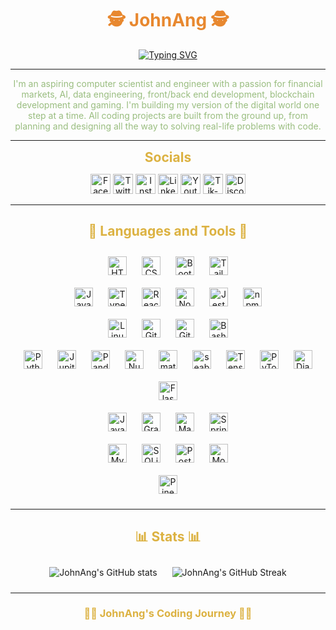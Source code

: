<h1 style="text-align: center; color: #e8882f;"> 🕵️ JohnAng 🕵️ </h1>

<p style="text-align: center;">
  <a href="https://git.io/typing-svg"><img src="https://readme-typing-svg.demolab.com?font=JetBrains+Mono&duration=2000&pause=250&color=DCB242&center=true&vCenter=true&multiline=true&repeat=false&width=300&height=100&lines=NeoMatrix+Developer;Analyst;Trader" alt="Typing SVG" /></a>
</p>

---

<p style="text-align: center; color: #99bd7f;">
  I'm an aspiring computer scientist and engineer with a passion for financial markets, AI, data engineering, front/back end development, blockchain development and gaming.
  I'm building my version of the digital world one step at a time. All coding projects are built from the ground up, from planning and designing all the way to solving real-life problems with code.
</p>

---

<h2 style="text-align: center; color: #dcb242; margin:10px;"> Socials </h2>
<p style="text-align: center;">
  <a href="placeholder"><img width="32px" alt="Facebook" title="Twitter" src="https://img.icons8.com/dotty/80/000000/facebook.png"/></a>
  <a href="placeholder"><img width="32px" alt="Twitter" title="Twitter" src=""/></a>
  <a href="placeholder"><img width="32px" alt="Instagram" title="Twitter" src=""/></a>
  <a href="placeholder"><img width="32px" alt="LinkedIn" title="Twitter" src=""/></a>
  <a href="placeholder"><img width="32px" alt="Youtube" title="Twitter" src=""/></a>
  <a href="placeholder"><img width="32px" alt="Tik-Tok" title="Twitter" src=""/></a>
  <a href="placeholder"><img width="32px" alt="Discord" title="Twitter" src=""/></a>
</p>

---

<h2 style="text-align: center; color: #dcb242;"> 🧰 Languages and Tools 🧰 </h2>

<p style="text-align: center;">
    <img align="center" alt="HTML" width="30px" style="margin:10px;" src="https://cdn.jsdelivr.net/gh/devicons/devicon/icons/html5/html5-plain.svg" />
    <img align="center" alt="CSS" width="30px" style="margin:10px;" src="https://cdn.jsdelivr.net/gh/devicons/devicon/icons/css3/css3-plain.svg" />
    <img align="center" alt="Bootstrap" width="30px" style="margin:10px;" src="https://cdn.jsdelivr.net/gh/devicons/devicon/icons/bootstrap/bootstrap-original.svg" />
    <img align="center" alt="Tailwind" width="30px" style="margin:10px;" src="https://cdn.jsdelivr.net/gh/devicons/devicon/icons/tailwindcss/tailwindcss-plain.svg" />
    <br>
    <img align="center" alt="JavaScript" width="30px" style="margin:10px;" src="https://cdn.jsdelivr.net/gh/devicons/devicon/icons/javascript/javascript-plain.svg" />
    <img align="center" alt="TypeScript" width="30px" style="margin:10px;" src="https://cdn.jsdelivr.net/gh/devicons/devicon/icons/typescript/typescript-plain.svg" />
    <img align="center" alt="React" width="30px" style="margin:10px;" src="https://cdn.jsdelivr.net/gh/devicons/devicon/icons/react/react-original.svg" />
    <img align="center" alt="NodeJS" width="30px" style="margin:10px;" src="https://cdn.jsdelivr.net/gh/devicons/devicon/icons/nodejs/nodejs-original.svg" />
    <img align="center" alt="Jest" width="30px" style="margin:10px;" src="https://cdn.jsdelivr.net/gh/devicons/devicon/icons/jest/jest-plain.svg" />
    <img align="center" alt="npm" width="30px" style="margin:10px;" src="https://cdn.jsdelivr.net/gh/devicons/devicon/icons/npm/npm-original-wordmark.svg" />
    <br>
    <img align="center" alt="Linux" width="30px" style="margin:10px;" src="https://cdn.jsdelivr.net/gh/devicons/devicon/icons/linux/linux-original.svg" />
    <img align="center" alt="Git" width="30px" style="margin:10px;" src="https://cdn.jsdelivr.net/gh/devicons/devicon/icons/git/git-original.svg" />
    <img align="center" alt="GitHub" width="30px" style="margin:10px;" src="https://cdn.jsdelivr.net/gh/devicons/devicon/icons/github/github-original.svg" />
    <img align="center" alt="Bash" width="30px" style="margin:10px;" src="https://cdn.jsdelivr.net/gh/devicons/devicon/icons/bash/bash-original.svg" >
    <br>
    <img align="center" alt="Python" width="30px" style="margin:10px;" src="https://cdn.jsdelivr.net/gh/devicons/devicon/icons/python/python-original.svg" />
    <img align="center" alt="Jupiter" width="30px" style="margin:10px;" src="https://cdn.jsdelivr.net/gh/devicons/devicon/icons/jupyter/jupyter-original-wordmark.svg" />
    <img align="center" alt="Pandas" width="30px" style="margin:10px;" src="https://cdn.jsdelivr.net/gh/devicons/devicon/icons/pandas/pandas-original-wordmark.svg" />
    <img align="center" alt="NumPy" width="30px" style="margin:10px;" src="https://cdn.jsdelivr.net/gh/devicons/devicon/icons/numpy/numpy-original.svg" />
    <img align="center" alt="matplotlib" width="30px" style="margin:10px;" src="https://api.iconify.design/logos/matplotlib-icon.svg" />
    <img align="center" alt="seaborne" width="30px" style="margin:10px;" src="https://api.iconify.design/logos/seaborn.svg" />
    <img align="center" alt="TensorFlow" width="30px" style="margin:10px;" src="https://cdn.jsdelivr.net/gh/devicons/devicon/icons/tensorflow/tensorflow-original.svg" />
    <img align="center" alt="PyTorch" width="30px" style="margin:10px;" src="https://cdn.jsdelivr.net/gh/devicons/devicon/icons/pytorch/pytorch-original.svg" />
    <img align="center" alt="Django" width="30px" style="margin:10px;" src="https://cdn.jsdelivr.net/gh/devicons/devicon/icons/django/django-plain.svg" />
    <img align="center" alt="Flask" width="30px" style="margin:10px;" src="https://cdn.jsdelivr.net/gh/devicons/devicon/icons/flask/flask-original.svg" />
    <br>
    <img align="center" alt="Java" width="30px" style="margin:10px;" src="https://cdn.jsdelivr.net/gh/devicons/devicon/icons/java/java-original.svg"/>
    <img align="center" alt="Gradle" width="30px" style="margin:10px;" src="https://cdn.jsdelivr.net/gh/devicons/devicon/icons/gradle/gradle-plain.svg" />
    <img align="center" alt="Maven" width="30px" style="margin:10px;" src="https://api.iconify.design/logos/maven.svg" />
    <img align="center" alt="Spring" width="30px" style="margin:10px;" src="https://cdn.jsdelivr.net/gh/devicons/devicon/icons/spring/spring-original.svg" />
    <br>
    <img align="center" alt="MySQL" width="30px" style="margin:10px;" src="https://api.iconify.design/logos/mysql.svg" />
    <img align="center" alt="SQLite" width="30px" style="margin:10px;" src="https://api.iconify.design/logos/sqlite.svg" />
    <img align="center" alt="Postgresql" width="30px" style="margin:10px;" src="https://api.iconify.design/logos/postgresql.svg" />
    <img align="center" alt="MongoDB" width="30px" style="margin:10px;" src="https://api.iconify.design/skill-icons/mongodb.svg" />
    <br>
    <img align="center" alt="PineScript" width="30px" style="margin:10px;" src="https://api.iconify.design/file-icons/pinescript.svg?color=green" />
    
</p>

---

<h2 style="text-align: center; color: #dcb242;"> 📊 Stats 📊 </h2>

<p style="text-align: center;">
  <img alt="JohnAng's GitHub stats" style="margin:10px;" src="https://github-readme-stats.vercel.app/api?username=JohnAng&show_icons=true&theme=gruvbox" />
  <img alt="JohnAng's GitHub Streak" style="margin:10px;" src="https://streak-stats.demolab.com?user=JohnAng&theme=gruvbox&border_radius=4.5&date_format=j%20M%5B%20Y%5D&type=png" />
  
  <!-- 
  <img align="center" alt="JohnAng's Most used languages" style="margin:10px" src="https://github-readme-stats.vercel.app/api/top-langs/?username=JohnAng&langs_count=8&layout=compact&theme=gruvbox" />
  <img align="center" alt="JohnAng's Wakatime stats" style="margin:10px;" src="https://github-readme-stats.vercel.app/api/wakatime?username=JohnAng&theme=gruvbox" /> 
  -->
</p>

---

<summary>
  <h3 style="text-align: center; color: #dcb242;">👨‍💻 JohnAng's Coding Journey 👨‍💻 </h3>
</summary>
